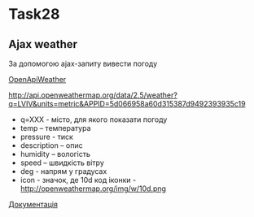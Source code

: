 # Task28

## Ajax weather

За допомогою ajax-запиту вивести погоду

[OpenApiWeather](http://api.openweathermap.org)

http://api.openweathermap.org/data/2.5/weather?q=LVIV&units=metric&APPID=5d066958a60d315387d9492393935c19

* q=XXX - місто, для якого показати погоду
* temp – температура
* pressure - тиск
* description – опис
* humidity – вологість
* speed – швидкість вітру
* deg - напрям у градусах
* icon - значок, де 10d код іконки - http://openweathermap.org/img/w/10d.png

[Документація](https://openweathermap.org/current)